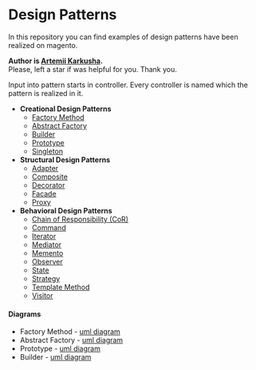 # Design Patterns

In this repository you can find examples of design patterns have been realized on magento.

**Author is [Artemii Karkusha](https://www.linkedin.com/in/artemiy-karkusha/).**  
Please, left a star if was helpful for you. Thank you.

Input into pattern starts in controller. Every controller is named which the pattern is realized in it.


- **Creational Design Patterns**
  - [Factory Method](Controller/Test/FactoryMethod.php)
  - [Abstract Factory](Controller/Test/AbstractFactory.php)
  - [Builder](Controller/Test/Builder.php)
  - [Prototype](Controller/Test/Prototype.php)
  - [Singleton](Controller/Test/Singleton.php)
- **Structural Design Patterns**
  - [Adapter](Controller/Test/Adapter.php)
  - [Composite](Controller/Test/Composite.php)
  - [Decorator](Controller/Test/Decorator.php)
  - [Facade](Controller/Test/Facade.php)
  - [Proxy](Controller/Test/Proxy.php)
- **Behavioral Design Patterns**
  - [Chain of Responsibility (CoR)](Controller/Test/CoR.php)
  - [Command](Controller/Test/Command.php)
  - [Iterator](Controller/Test/Iterator.php)
  - [Mediator](Controller/Test/Mediator.php)
  - [Memento](Controller/Test/Memento.php)
  - [Observer](Controller/Test/Observer.php)
  - [State](Controller/Test/State.php)
  - [Strategy](Controller/Test/Strategy.php)
  - [Template Method](Controller/Test/TemplateMethod.php)
  - [Visitor](Controller/Test/Visitor.php)

    
#### Diagrams
- Factory Method - [uml diagram](https://viewer.diagrams.net/?highlight=0000ff&nav=1&title=FactoryMethodPattern#R7VtdT%2BM4FP01FbMPoDhfLY%2B0hRkkWFUw0uw%2Buo3benHiruNC4devndj5dNrSNsBoIyGIrx2nvuf43nOd0nNG4eY7g6vlPQ0Q6dlWsOk5455t28AdiD%2FS8ppaBo6bGhYMB6kJ5IZH%2FIaU0VLWNQ5QXBrIKSUcr8rGGY0iNOMlG2SMvpSHzSkpP3UFF6hmeJxBUrf%2BwgFfqlV4Vm7%2FgfBiqZ8MLNUzhbOnBaPrSD0vohFKe0Kop1FD4yUM6EvB5Fz3nBGjlKdX4WaEiHSr9lh6301Db%2FaRGYr4Pjeg25EbTuOrBxRd8us3cP8QXZ976SzPkKyVK25vKA1uI47YHM7UWmL%2Bqj0Vv%2BCQQLFIZzinEX9UPUC0IcGLSFzPkLxbGJ4R41g4%2BUp1cLoS1tkSk%2BAOvtK1%2FNgxFx7UreGSMvwmpoVEzSm6GVd8sf3SiEd5pzBbwspQLMZMtC9AxXQPN6WBdzDmyjCjhMBVjKfZMkLIFjgaUs5pqAbVXa28L1eINgWTcv13REPE2asYonq1p9UG8X3FipecbkDblgWqaRtUDF9kM%2BdQiwuF9juQ79eQr2FNcIJzzBl9yvaFdNEcEzKihAqQxwnjc%2FAJmnMD9CEOApJMtoIzHC1%2BSiqMz0FuuUtuHDu55UF5QZoY5ZDDFCSJCIFTRCY0xhxTOT9Lxw5XFEc8cZU37HnjxML4iEZiERAn6CEB%2FguSBDDgunWT7AZboSuYuhe4g5awHRiwHcowi%2FifMETf%2Fug5VwnUTLi5BrtYJM9gr8D8fuTTTV8G2a2DLE1U3DsnSYxcCr6gyAB8GeChcOrIuvAk1PZItEHe%2FjT0de7bhb5mycnh11u5hL9Pkv1Rgtr%2Fdy2zjwp5KSms1Ub8TtxjpfbzBELZ5xb6JEvOFfayT0X9bE5xtVB%2FkydPteEeSfGQGsXyptWBwraq2pZMfm4tG%2FQjQPPTDlpnyuBsodW5zxNlQQO5hdJhj2oDWclTrDO5tLNt62jjY2UOZr%2BNJ%2Ff9yJXAZA4tlfhTCCIyWGmdkq4Y2Kp9A0NM5H79gcgzkrNK3%2FBQ645TZHyglZ8WxZefnfNtpxYYrjccRUFc87UwXklhLVpTQqXQGgqTdqOfNm8SBydxueC7RA6jQHWgDeZ%2FyWsRldPW34We8abYeNWNSKw2vUkmSWWQ94ELy8kM%2Bc1Jq3T3BDEsnCZ16HYJF9M1m6FtTlPRVChRkT93Z10UlGqNOj9M8DNEIMfP5XLEhL%2BabiLTYM41x6rIy8sKhdJVqruKRUJlIr88zwC45XlSJ9TmSdiYLfFwgrp1gk6kAKBdHXKiOqQWlAaGoDT4yKDkug1qtZxr40quPZtQJohx1snX7fI121JHVS8mRrSmX936qURXm54MXs%2FeD962ilO3fvLwJUXI4YpBY%2FKVFQO4LOeBvvd7KoZ%2BPXsM4VN3bnmyc8uKXnDtul5wjGdbbjMlG%2BIHnf4jD%2FdtK4mgxcAP40D8FC3bSeEX1qRY1OWO5r1zjDQwg%2F9u7EVTwf%2Bezd900Dmj9OlbrhhtV2vJ5ORzZPeurB3vOToVeSRVDKegRqpU887pDsHrtaSE%2FAbOOFXTdwni%2BAThWeUE4Xn1BOH2P7KgHHTlw977enCK6tAIb2vvtvymmM8Q5Ehu8ebIb3dhv2V6GMK%2BkR6tHR4AyyQKmgtLukp8nReSoFxl2lvryvyg2q0dVLuHnFN%2FbKWqIuXOQrX%2FiZWqXalUfevAStX1dkzUcqkKrMsaM287SdKCJHHLQDsGSeI4hqBUfWtyuqCkv%2BhWP%2BROsZc0uMOxemkKGYN1OnS5qWE7HVW%2BmnjQXnICwMCDTpueCmDD2bYR4LbEKQB2p06%2FcgQwfO3SSBCnvUzwGd%2FByGWq59kVmer3D9Gph2vOwb5vR7LN1KnOowhner%2FezLQAw5BGwc8ljmoEy9lnu3vxDRS5Zl3Y%2FnElkWU5xaLoAti6SGr4HpFonI64WfL%2Bf5RLToW47uBUxBXN%2FN8e0uH5v5U41%2F8B)
- Abstract Factory - [uml diagram](https://viewer.diagrams.net/?highlight=0000ff&nav=1&title=AbstractFactoryPattern.drawio#R7V1rc6M4Fv01rpr9YBfi7Y%2Bx89jeTaZSndnd2Y%2FEVmI2GHmBdCf960cCiYckbGwj8PSoa6omyICNztE9917poom13H7cJcFu84DWMJqYxvpjYl1PTNN0fID%2FR1o%2BixYAgFm0vCbhmrZVDU%2FhD0gbDdr6Hq5h2jgxQyjKwl2zcYXiGK6yRluQJOh787QXFDW%2FdRe8QqHhaRVEYut%2FwnW2KVp9x6ja%2Fw7D1w37ZmDQT56D1dtrgt5j%2Bn0ximHxyTZgt6Gnpptgjb7XmqybibVMEMqKv7YfSxiRfmU9Vlx32%2FJp%2BZMTGGddLoBflvb2Ob36CuN5dvMDPHyNb6ZOcZdvQfROu%2BLLLULrL3EGk5dgRZ8lzT5ZT6Xfw20U4Ie0Fi8ozp7oJwAfB1H4GuO%2FV5BcjRu%2BwSQLcSdf0Q8ytMOtq00Yre%2BDT%2FROfnaa4R5kR4sNSsIf%2BLZBRO%2BJP04yyhfTbZzxRK7EzQZuTWCKz3lkfQG4pofgo3HifZBmtGGFoijYpeFz%2BRjbIHkN4wXKMrSlJ4ldTXufPCH8qDXRrr%2BDaAuz5BOfwj5lNKBDxGXH3yu%2BAZe2bWpcY20BpfhreesKa%2FwHhfsI6D0BegHsKMyBTrMEvZUDg%2FTRSxhFSxQhjPJ1TvkK%2FQi%2BZBLst%2BF6HeU32wWrMH79jXDhegqqlvv8wmuravlKe4E0JSgLsqBAiUASBc8wekRpmIWI3D8pzl3sUBhneVc5i4lznbck2RLF%2BCGCMIcPYvS%2FQ8IACbB7R8lhtCm6mKqdwPUVYetLsF0QOwuzX4Mt%2FOVvE%2BsqhzrB3SzAjh8yK2HnYD4e%2BWLUN0G2RZBJE8LXvkS5kdxgvsBYAnwT4AXu1KUxcwjU5hIfg%2Bp4NPQtuxv6jCX9D21bwH8ZvGhj3pcxnwK7ac1tW7TmlnTA20dDjp7%2FR1we08hNXt1SB%2Bka%2F1dv2c8Kt%2FZQlEba2LcPnnOsvRz8o7HHhxT%2BY0Z%2Fm%2FVfIfT2C7P5%2BPfZb2G22sCYSEKuCEtzcmVwDmDRs1oieuaMRCOknHFUuX%2B%2BJbDkX2%2BkB8IgJgy4DVYZot%2BjNeN8zSiDyTJGFiXDnEsYUMaa51Dg5sa%2Bu7bc%2F19PTXh39%2Blvnj1rOpeFAIs8fi7xvw9JT10VcXYg0uGvZQgEuDvYhmKgHSMeUhoocxZ9MQeQCjCf4hy0moE%2FtXtQ2s3Opt4xuyGsLBh0W4Y5jgb%2FWXkAeVCoI0I1HHA7GntbldwDYy6wgIJ%2F9Uz6YpVpxe85SjS5nB%2FwJIGCJWHBXBkLmNNRY8GUCn5K8b9FCSVGqoW%2Fs0moxtdZYaOMDcqUHwAgsKEX5f8Z0wInACwRfinAqoS%2FnIUTMwEJDDJIwrx0b0LA1NmAYagi8Q%2BkVLFUxYKiJfhHsMOin%2BYs0T5B5RMciAH3%2BwQ2aLoEnt9xGtDvQQSkwLeZCOISEDugZ4q6It8%2Brs6eJ%2BzDBZD%2BPDEJ%2BFd1APoHVyL%2FqiaBpb9OnAQsw%2F5bOri5ieA8%2F68Hec88kGj7sINcTPA9vaebUIt6T6JucbPB866IKxP1toyfFvVexrtz2aKuV3apA3dsUd%2BzskuL%2BoA8GF3Ugei6%2F4oJEEFx8k7r%2Bmm67nicrndds6tM10GbT6%2BFvR9H%2Fui5%2BoEHvejKa2nvDd6xtR3smajX4j4kE0ZXd1PMxzdW52mN70njy9V1l5OQ1xl5pUO%2Fp9IddUNf5%2BQVwju2xps6K38hA318jRed%2BQVK0tVGi3tP4j6dcwG8ZM39wOKuM%2FNqx%2FyFp%2BZNnZtXCO%2Fo4q6z8xcy0McXd3G5%2Fb%2FJM4Vvet69L3nn1V1ShD2surPVmVrdFQ36%2BWWru6XX0yuEd2x1t9oSc1rdB2bC6Opui1S42sIEw6Jr5xUIvc9NxJueaApMX0KAPgrp5KXzbZ6%2BLp3v0QwUw%2Byo0nkZC9SZAZ2qVwivrG5eBq%2By9fN7UvW6bn4YDsjq5mUcUFYXZ4sJu3phnFb6npXebSq97YgEsAyZETj%2BxWodF%2BUY%2B1L2Wur7sgPesVIvpYE6qZc5fFrqe4JXVikvhVcVumK2Vkv90ByQvBFPxgFlUu%2BI2bt6UK81vq9ZecCF8643duKe2R%2BduFdUS3Pha%2B4cHcgrhHfsxL2j19xdyEAfPXHvilS4%2BchgvBar5nDjFdlaBB89R4jo6wI3UQEGbnF4G5Lvz%2Ft%2Fk22ZVOcbgsA1%2FQD3WPL5e%2F3gv%2BQAY0EPrz%2FqH15%2FsqOPMPud3pH8XbsKH1UXkQN2TfEUcC1sdyK8xy5F78kK7oOSjlrsduBxQvukdbMBEXIZxgmMgiz81vxxMpDp7R4JpyvPwfKbjoPHvy6xeCh6VUUV4UaOfeBGxUMLN8o5Vz7jGTQU4w31NKR0MmaeU2fUXj6dyt0eecicwzoP95j5QYg4tQynQSDfP5GJU%2F7lET4Yloqse%2BurkN%2FxNyYCE3W8c2K8Y5tNsowf73iyhSo63unNDSoAvtx4h82f63hHBbxjxzueLJrV8c4ITBg93vHEGqPbJITrR9KZSL8rpD%2BRt7hCYr%2FrLmDqRF7XGqkd%2Bxdea%2BTpWiOF8I4u8rrW6EIG%2Bugi74sh%2FIDZpFOSSTMbD59aQgnMDAccSoeSo0eYhLjTiPvRe56JukqXlGcyD%2BUpu6aZbP41JwMnPH0x4Bwu7w4mJ%2BXdj6F2jzxkL%2FY7yMPhaPjT5N0lmx4OOP0zAwZn9YBhKSCjakvZ1VAOR1CXWzY65xcJdSYotzTFd61hCTrq%2FOTMdedHy%2FIFEpQVXx9kqDkcRYHnzhi6jKWON2NFhccSFfjWDDjz8p%2FH0daZ4bbq42FJLCadLn6S%2FahZ0T6p2tWYDklVTu7n%2FCbEXUmKST8zsOvJ%2FrGyScZSj%2FDfHZabYlJsSAPrgKZ9NR33z2hfgUjakZeGAP5lEO6pnDX3c9YfgbNiIk8HTy3B08UR0%2BQi77l3KjGt%2FcScD0%2FM8uWp%2B1LMNUquw2CL4vVvmzAWmFjR1LS7GtMGNbsTM%2F%2BCakXd3PP3W1N80I8x3b9L40HSegNG%2FNxu9d6pLoDDb3jH30g5RTu8k6VGUbSDTW6Cpgk1O3LTNtym4Zx7B0N9mWpXtLVNr0bbqTEzABiTtxLHVc7aAdeH%2FjSsBeLsTq3c%2BAFmG12QVJwkmaKiXXfWll5cCGS6kgJUth1IfZKntOb9FyKDtiJFXYjc584AoMVe7alElhFB3R4gZgenS8%2FrnwywrBZZBrCyXUBMmcfC79qtt%2BcekhOy7bkHHvRtNWwVKRo7ubM1XnKeaIb0zRB%2FfFkYM7PZzBJ1DMVJDFOESd2ymmrjGYbgwUx8KxUURDQ%2BF4iYfHVQ14hGmMI3Bo5oJG8%2Bv%2FwkZiNPNFjlJXu5YAcmtrwnUwUTTY6J5olM9LiEqDV0bC15S%2FvFMzE3lX6DjmCw9M%2FeV%2BYcJumAM5c%2BlwByTiUpby6FG6kmqSXOoX%2FN%2BwbHTIfTlzUecrnLPGkjz8fX8znAZg31FD3mDUsqYSdrg15RHEQ3VWvLGtFjCtiHLThuSch3rThutb%2BURSRHy5aVnjuNZPbFbM6jsPilUi3MvirySeVp1Ctv%2F8GC5%2BLs%2FV38%2Bcx7bn0O98zzjcbvwX8UT8hdzR4XvbykUNFQFx13RtXaGMfMvieZE5YorQVItdHeKTJrTZmuUBzDFYu9JiXnTtths2XVfPkWqCPHxXnRkSW6n2A2k9jS4%2FqZJa8uuKN76md8mCCU1bmfBLvNA1qTvrr5Aw%3D%3D)
- Prototype  -  [uml diagram](https://viewer.diagrams.net/?highlight=0000ff&nav=1&title=PrototypePattern.drawio#R7VtJc%2BI4FP41VHUfkrJkG8iRrXtSnWSoJLP0KSWwYlQRFiWLBPrXj2TJ2MYySxrDHHxK9KzF0vve57eIljuYr75ztJjdswDTFnSCVcsdtiCEwOvKP0qy1pKu62lByEmgRSATPJFf2AgdI12SAMeFjoIxKsiiKJyyKMJTUZAhztlHsdsro8VVFyjEJcHTFNGy9B8SiJnZhe9k8j8wCWfpysAxTyZo%2BhZytozMehGLsH4yR%2Bk0pms8QwH7yIncUcsdcMaE%2Fm%2B%2BGmCqjjU9MT3uW8XTzStzHIlDBkze3%2B4n4ezP9suv4McteHCG8fqqrWd5R3RpjmJAiZpQv7JYpycUf5A5RXJzbv%2BVReLJPAGyjSgJI%2Fn%2FVI7DXAreMRdEHm7PPBBsIaXTGaHBHVqzpXrdWMiTS1v9GePkl5wWUTOnfMyFwQlsF3o8qZFS7Egpx7HsM07PAGyJ7tGq0PEOxcIIpoxStIjJZLONOeIhifpMCDY3nczhyO3g1RYOk9G4Whdgo2FpNJjNseBr2cVMc3VjQGHsxe2a9keGvo4RzXLAg0ZfyOA93My8WexR2geKQrmto1YDbctyqRWnyyEqFRwhgfsK8XEebvKf3EYzUQLCIwDZLQGyBEVKEhjGgrO3jbkqDb4SSgeMMonBYWKIGTYpfhUWZM5JENBksgWakih8VkgdXoFMcpcMHLqZ5NGcjxJxJpBAGkMKMBRNMB2zmAjC1Pxc9%2B0vGIlEcoh%2Bv%2BUPEwkXAxbJTSCSYAZLbH5ghc9q2OUBVm3OZdSti%2BjZp%2FZuNcgK6j5Wtynb59kG8YZqdlLN4aTShn7BzL32gWYOAPwMrRyynn8AiZ2BVQAoIe9K07gii16CPy5tu6XezQWZQnKwlIoRG9rZopnjmUcDtUgyXplklIjJsa80cR1mkq9wZCGeIsH05akPnGtfUQ0cyDbI2jWyD3Ds%2BDySfnZ95H6PfzwrCsR6gRsQnAkEPrw0CHwrCKLlfIIbLjgXDDrdS8MANo5mfeoFjndhV7Mc2I7lGbKE6xuH8zQOJ%2FCLcSWwOIAutDmcba9a79UO5yHr3fxPHM6OhV76yuVEPNZfmVsV%2B2grbT4vR%2FPP0ZGuFYj1fV6aPEaN6rU4kVb11vZ1uamybo4lrYxRHOMoxFxa%2BJfUmTTBprSRzME0XudXRQgD2OppTmjY4MRwOfSzVBsbwHLiK4%2BXZ76cvjVAuTxQupf%2BbMBynioPlHsSkXcUNVC5PFQ2OdOLYcVzS1hJcppUquxLo%2F6a1e%2BWExhnpoqyhzlaCZzGM3ltS2FPFclla0KZCjD7UmQiUNDWzW9ErZ8oYCbmaayalLaTMqeTdJNv%2Fq9qyPM3zZ%2Bq57Ujz8MIhqt87%2BE6ba2I0EM9v23aauyVc%2B3AjhFkY1UjP3SMOZEHp2LwbPJtod45DkrF%2Fq2IVp4OW%2FIp3qV%2Fo0sZq4d4F1A0EMpAsWU%2BOKZIkPfi2%2B2IgcfKErL413OL8a%2FnOcUp9K7MKJi7CrA1UQdsBdKdrYn0rksTnSo6dsv%2BkJWmmsTM5xIzbWdLv7DsAW%2Fu3hTYqvOpCwaHrHdIdvcMiRm3KnR7%2FjkevYx7T0%2Bjh%2B%2Bjx5dB77EpBpzqY%2BoeXRi0o7M2V6oqPktA8fz41%2BBHA4YzgcGS2zkzGKpisAQM97cPt3%2F3Hho4nAkOlkLheeHgQgscmkzuidRrKxRa9Qtq0285jNbmLh3gRHU6ls6MvbHwE0PgYOe0NgiU7wVpCMSYawgUE25fcwW8Bg6nhoN3aW%2FQLd8Q2jDCQ5JcbSihZgx0Lu0EuuX7IyklpBiwJNwbRqgFDTcX9wGrbnNIRnheL3S6vSGDmrID8EAXsT712y5zGDJI1L%2BhAnW9rPEO6gSDf2ln0SvHg6Ck51zFhS2Sw87VVHK1F5hmndPeAUFzFgXPMxJtJaSBlwpylRpV6kiz4lIdMxayCNFRJt0HoYnJPFcWelq5Mk%2Bu6rOnyANaWYHHjKqs7ujDO03RxvD0%2FqKNZ0dZ%2BoM5s2D6eznd%2Bs3qjb%2BVJIdp%2B9jqjd8tTlQqA9VcvfFs4dJeA8hKjBYbqK44WgEFdyPqs%2Bg9IRLbBwIRVtBdHdVDuAc2l8efbGa%2Fh9bds9%2Bbu6P%2FAA%3D%3D)
- Builder - [uml diagram](https://viewer.diagrams.net/?highlight=0000ff&nav=1&title=BuilderPattern.drawio#R7Vxbb%2BI4FP41SDMPrRInIfSxQLs7UitV09md7aObuMQaEzOJmUJ%2F%2FR4nDiHEgXBJ4cESUvGJL7G%2F79xs054zmi7%2BSvAseuQhYT1khYueM%2B4hZKObAfyRkmUuGThuLpgkNFSVSsEz%2FSBKaCnpnIYkrVQUnDNBZ1VhwOOYBKIiw0nC36vV3jirjjrDE1ITPAeY1aU%2FaSgiNQvPKuV%2FEzqJipFtSz15xcGvScLnsRov5jHJn0xx0Y2qmkY45O9rIueu54wSzkX%2BbboYESaXtVixvN19w9PVKyckFm0a%2FA7%2FsV%2BG%2Fd%2BILEfxv6%2F3P6%2F85MrJe%2FmD2VwtxRP9%2BMDDOWUhSdSLi2WxTuk7nTIMU3SGbzwWz%2BqJDWXM6CSG7wG8DrR0hn9IIigs8a16IPgMpEEEPT%2FgJZ%2FLl04FrF9RGkY8oR%2FQLWaqT3icCMUW1K%2FUeJYtQWyBNCEp1HkqVsLeED3iRaXiA06FEgScMTxL6etqGlOcTGg85ELwqaqklgimQxaNa2%2BvEAUlIXxKRLKEKqoBGigSKP1wClK8l2xzfC%2BXRRWmIcVyxfDJqu8Savii0N4DebeGfA8NZaN4kpCQwsRgxNtcv%2FCyxgRYC5EhlPBfZMQZB8jHGfuBGpSxDVHBDkbeRCM30hkOYPiHrM7YLSXf1YJIEYe2byxTpIiGIYklrlxggXMQJWIzTrPXH%2Fe8IXxgrUfWtdfz4MVHULbLMnxk9USMeAxzwTTDkwBD3olkSTvwm1WrzgjFAKBzKwIU9U6Ov6fBfwNjRjPscowLu2gfBPAUoGKkRPSHBHx8ZddQd%2BqoOxqEGX4l7ImnVFAu%2B0%2FyuhvInwtcD7UDd9ARtv0G3cZh%2BG2l3l9gSWCVe9IUuaXWf5VaP0K9W2vdE3yTRv0NB8QYghNzpd%2FSE3RmCGy7gS0TIjIKfPmaO4KsYIjQFREG5%2FYIfo0HIyYtgokCt0aBqjVpjsu3x4ZeNTT0NAbBt%2FajgRrrO6RKOJ7ArFaD9auDuZo41O5rRivyuWI0zADeGAsylLlPWuPeapqH0%2FHGBChH2Bp%2F3%2BhTC3tXAUqR1Wzmnc3exdicw6yL725o%2FI0m3kA66DuLN3SZp1Hstoqdq85eeaUW3q7Q1eWVKppc5R5pEVKavYVOSFB4610k6C6naMpA0woLymRUKU1l%2B8mkHZ9CFl0C%2BrlkqSceJTFMRHDqiMBFXiUi8A%2FNAU5HABPqH6Xflx3ro%2Fr%2B0igiJDUa3dXp0uDsGo3q54pGo9trdBPel6LR9Rj%2FbiFIsQ%2B0DjIIb%2BX5PJReGZc6NQSRUjq7nxfvqRw%2FW%2FlITAv1zE7Vs101K6sGb%2F6fLEC8pIovqmZWGC%2FWa46XRWlBxVozKL2sPSkbyULRJp8FCWt3BjYUEmbK50lAWhg%2FMDWQAB1gxHUYJ4RhQf9U327LPuCTpG1pLhx7Y8fRsapd5LNSrdDajYKNjlx%2FR0f5rGsdnWqHENWzjCEJQGONYzmNY%2FG8i3MsA%2BNYjnEs%2FYt2LIX9MI5lt2PpG8fSmWNxdEfizQTks2zzpyScXWUjask%2FF%2FnrDLSub%2FpoFwtl6YkkFKYs3dclULPYz9lNzQbvY6i5hZroHNSs0tJrbRr9CyegZwi4NwFbpPZrBAwpnvI4%2FBHRKg%2BtCg%2BRe4iLtlrz0PXdNSLa15bvbyWjLGxa1RMS1LlpSVDju%2FfnZ%2F14ud1FRpMkHpgkVvG23XqO6Ax0SURX50mO7vDR5Iitbym6eri3XDDQwtsRum49RzTXVc9BBN0lAx0ROjs3dnTHhntdc0fW1l87GYocSRHd1YJPpYhbz5Y%2Bc0PJH6zy9zzutO2dudP2hB6dJaFyWoaruUaaeHUvijb8BFNaMJxfhLrHgeDJ8pGIiIcmgD35FdmN43NkacyWqzFbfauZtceZLfPjvGO8krv%2FTy918HYWwTZdjgwSggXZ4xd6ba7JmSDmSLro4lwdXboLYur3I7dFLyfdcVudgu2587sepaxOITqPU9y2gUrDMWgHcYo7OFGc0ne7ilOgWP4Xirx6%2BV8%2BnLv%2FAQ%3D%3D)
